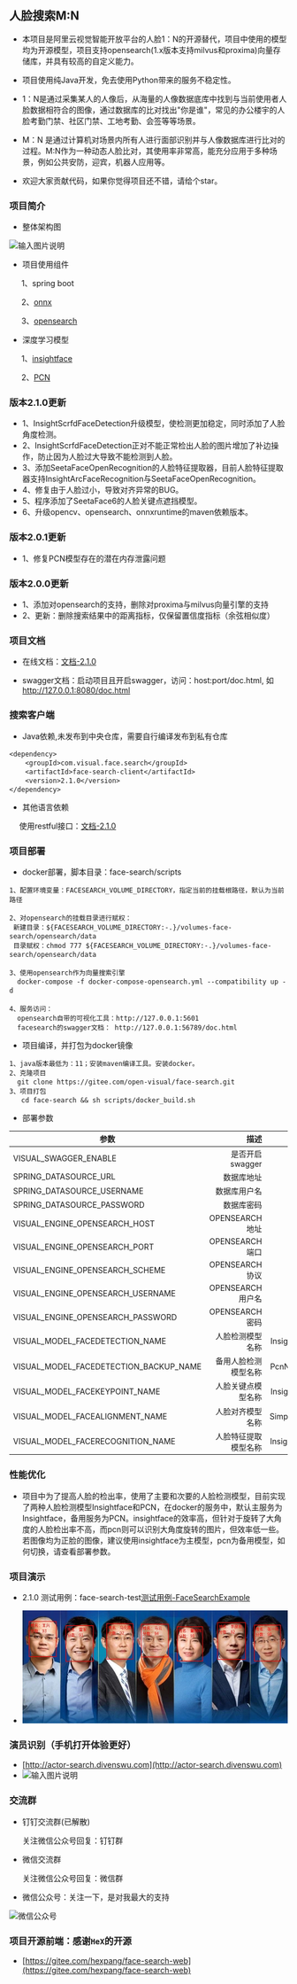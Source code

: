 ## 人脸搜索M:N

* 本项目是阿里云视觉智能开放平台的人脸1：N的开源替代，项目中使用的模型均为开源模型，项目支持opensearch(1.x版本支持milvus和proxima)向量存储库，并具有较高的自定义能力。

* 项目使用纯Java开发，免去使用Python带来的服务不稳定性。

* 1：N是通过采集某人的人像后，从海量的人像数据底库中找到与当前使用者人脸数据相符合的图像，通过数据库的比对找出"你是谁"，常见的办公楼宇的人脸考勤门禁、社区门禁、工地考勤、会签等等场景。

* M：N 是通过计算机对场景内所有人进行面部识别并与人像数据库进行比对的过程。M:N作为一种动态人脸比对，其使用率非常高，能充分应用于多种场景，例如公共安防，迎宾，机器人应用等。

* 欢迎大家贡献代码，如果你觉得项目还不错，请给个star。

### 项目简介

* 整体架构图

 ![输入图片说明](scripts/images/%E4%BA%BA%E8%84%B8%E6%90%9C%E7%B4%A2%E6%B5%81%E7%A8%8B%E5%9B%BE.jpg)

* 项目使用组件

&ensp; &ensp; 1、spring boot

&ensp; &ensp; 2、[onnx](https://github.com/onnx/onnx)

&ensp; &ensp; 3、[opensearch](https://opensearch.org/)

* 深度学习模型

&ensp; &ensp; 1、[insightface](https://github.com/deepinsight/insightface)

&ensp; &ensp; 2、[PCN](https://github.com/Rock-100/FaceKit/tree/master/PCN)

### 版本2.1.0更新

* 1、InsightScrfdFaceDetection升级模型，使检测更加稳定，同时添加了人脸角度检测。
* 2、InsightScrfdFaceDetection正对不能正常检出人脸的图片增加了补边操作，防止因为人脸过大导致不能检测到人脸。
* 3、添加SeetaFaceOpenRecognition的人脸特征提取器，目前人脸特征提取器支持InsightArcFaceRecognition与SeetaFaceOpenRecognition。
* 4、修复由于人脸过小，导致对齐异常的BUG。
* 5、程序添加了SeetaFace6的人脸关键点遮挡模型。
* 6、升级opencv、opensearch、onnxruntime的maven依赖版本。

### 版本2.0.1更新

* 1、修复PCN模型存在的潜在内存泄露问题

### 版本2.0.0更新

* 1、添加对opensearch的支持，删除对proxima与milvus向量引擎的支持
* 2、更新：删除搜索结果中的距离指标，仅保留置信度指标（余弦相似度）

### 项目文档

* 在线文档：[文档-2.1.0](scripts/docs/2.1.0.md)

* swagger文档：启动项目且开启swagger，访问：host:port/doc.html, 如 http://127.0.0.1:8080/doc.html

### 搜索客户端

* Java依赖,未发布到中央仓库，需要自行编译发布到私有仓库
```
<dependency>
    <groupId>com.visual.face.search</groupId>
    <artifactId>face-search-client</artifactId>
    <version>2.1.0</version>
</dependency>
```
* 其他语言依赖

&ensp; &ensp;使用restful接口：[文档-2.1.0](scripts/docs/2.1.0.md)


### 项目部署

* docker部署，脚本目录：face-search/scripts
```
1、配置环境变量：FACESEARCH_VOLUME_DIRECTORY，指定当前的挂载根路径，默认为当前路径

2、对opensearch的挂载目录进行赋权：
 新建目录：${FACESEARCH_VOLUME_DIRECTORY:-.}/volumes-face-search/opensearch/data
 目录赋权：chmod 777 ${FACESEARCH_VOLUME_DIRECTORY:-.}/volumes-face-search/opensearch/data

3、使用opensearch作为向量搜索引擎
  docker-compose -f docker-compose-opensearch.yml --compatibility up -d

4、服务访问：
  opensearch自带的可视化工具：http://127.0.0.1:5601
  facesearch的swagger文档： http://127.0.0.1:56789/doc.html
```

* 项目编译，并打包为docker镜像
```
1、java版本最低为：11；安装maven编译工具。安装docker。
2、克隆项目
  git clone https://gitee.com/open-visual/face-search.git
3、项目打包
   cd face-search && sh scripts/docker_build.sh
```

* 部署参数

| 参数        | 描述   |  默认值  | 可选值                                               |
| --------   | -----:  | :----:  |---------------------------------------------------|
| VISUAL_SWAGGER_ENABLE                      | 是否开启swagger   	|   true      |                                                   |
| SPRING_DATASOURCE_URL                      | 数据库地址   		    |             |                                                   |
| SPRING_DATASOURCE_USERNAME                 | 数据库用户名    		|   root      |                                                   |
| SPRING_DATASOURCE_PASSWORD                 | 数据库密码    		|   root      |                                                   |
| VISUAL_ENGINE_OPENSEARCH_HOST              | OPENSEARCH地址   		|             |                                                   |
| VISUAL_ENGINE_OPENSEARCH_PORT              | OPENSEARCH端口    	|  9200       |                                                   |
| VISUAL_ENGINE_OPENSEARCH_SCHEME            | OPENSEARCH协议    	|  https      |                                                   |
| VISUAL_ENGINE_OPENSEARCH_USERNAME          | OPENSEARCH用户名 		|  admin      |                                                   |
| VISUAL_ENGINE_OPENSEARCH_PASSWORD          | OPENSEARCH密码   		|  admin    |                                                   |
| VISUAL_MODEL_FACEDETECTION_NAME            | 人脸检测模型名称    	|  InsightScrfdFaceDetection    | PcnNetworkFaceDetection，InsightScrfdFaceDetection |
| VISUAL_MODEL_FACEDETECTION_BACKUP_NAME     | 备用人脸检测模型名称    | PcnNetworkFaceDetection  | PcnNetworkFaceDetection，InsightScrfdFaceDetection |
| VISUAL_MODEL_FACEKEYPOINT_NAME             | 人脸关键点模型名称      | InsightCoordFaceKeyPoint  | InsightCoordFaceKeyPoint                          |
| VISUAL_MODEL_FACEALIGNMENT_NAME            | 人脸对齐模型名称        | Simple106pFaceAlignment  | Simple106pFaceAlignment，Simple005pFaceAlignment   |
| VISUAL_MODEL_FACERECOGNITION_NAME          | 人脸特征提取模型名称    | InsightArcFaceRecognition  | InsightArcFaceRecognition，SeetaFaceOpenRecognition                        |

### 性能优化

* 项目中为了提高人脸的检出率，使用了主要和次要的人脸检测模型，目前实现了两种人脸检测模型Insightface和PCN，在docker的服务中，默认主服务为Insightface，备用服务为PCN。insightface的效率高，但针对于旋转了大角度的人脸检出率不高，而pcn则可以识别大角度旋转的图片，但效率低一些。若图像均为正脸的图像，建议使用insightface为主模型，pcn为备用模型，如何切换，请查看部署参数。

### 项目演示

* 2.1.0 测试用例：face-search-test[测试用例-FaceSearchExample](https://gitee.com/open-visual/face-search/blob/master/face-search-test/src/main/java/com/visual/face/search/valid/exps/FaceSearchExample.java)

* ![输入图片说明](scripts/images/validate-2.0.0.jpg)

### 演员识别（手机打开体验更好）
* [http://actor-search.divenswu.com](http://actor-search.divenswu.com)
* ![输入图片说明](scripts/images/actor-search.jpg)


### 交流群

* 钉钉交流群(已解散)

    关注微信公众号回复：钉钉群

* 微信交流群

    关注微信公众号回复：微信群

* 微信公众号：关注一下，是对我最大的支持

![微信公众号](scripts/images/%E5%85%AC%E4%BC%97%E5%8F%B7-%E5%BE%AE%E4%BF%A1.jpg)


### 项目开源前端：感谢`HeX`的开源
* [https://gitee.com/hexpang/face-search-web](https://gitee.com/hexpang/face-search-web)